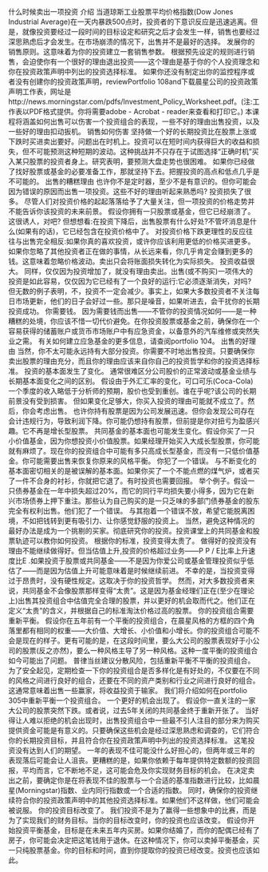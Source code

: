 什么时候卖出一项投资
介绍
当道琼斯工业股票平均价格指数(Dow Jones Industrial Average)在一天内暴跌500点时，投资者的下意识反应是迅速逃离。但是，就像投资要经过一段时间的目标设定和研究之后才会发生一样，销售也要经过深思熟虑后才会发生。在市场崩溃的情况下，出售并不是最好的选择。
发展你的销售原则。这意味着为你的投资建立一套销售参数。
根据预先设定的规则进行销售，会迫使你有一个很好的理由退出投资——这个理由是基于你的个人投资理念和你在投资政策声明中列出的投资选择标准。
如果你还没有制定出你的监控程序或者没有创建你的投资政策声明，reviewPortfolio 108and下载晨星公司的投资政策声明工作表，网址是http://news.morningstar.com/pdfs/Investment_Policy_Worksheet.pdf。(注:工作表以PDF格式提供。你将需要adobe - Acrobat - reader来查看和打印它。)
本课程将涵盖如何出售可以伤害一个投资组合的表现，一些不好的理由出售投资，以及一些好的理由扣动扳机。
销售如何伤害
坚持做一个好的长期投资比在股票上涨或下跌时买进卖出要好。问题出在时机上。投资可以在短时间内获得巨大的收益和损失，但不可能预测这种短期的波动。这种挑战并不只存在于试图选择“正确时机”买入某只股票的投资者身上。研究表明，要预测大盘走势也很困难。
如果你已经做了找好股票或基金的必要准备工作，那就坚持下去。把握投资的高点和低点几乎是不可能的。
出售的糟糕理由
也许你不是定时器，至少不是有意识的。但你可能会因为错误的原因而出售一项投资。这些不好的理由听起来熟悉吗?
投资损失了很多。
尽管人们对投资价格的起起落落给予了大量关注，但一项投资的价格走势并不能告诉你该投资的未来前景。
假设你拥有一只股票或基金，但它已经崩溃了。这很诱人，对吧?
但想想看:在投资下降后，出售股票有什么好处?不管坏消息是什么(如果有的话)，它已经包含在投资价格中了。
对投资价格下跌更理性的反应往往与出售完全相反:如果你真的喜欢投资，或许你应该利用更低的价格买进更多。
如果你忽略了其他投资者正在做的事情，从长远来看，你几乎肯定会赚到更多的钱。这意味着忽略价格波动。卖出只会将账面损失转化为实际损失。
投资收益很大。
同样，仅仅因为投资增加了，就没有理由卖出。出售(或不购买)一项伟大的投资是如此容易，仅仅因为它已经有了一个良好的运行:它必须逐渐消失，对吗?
但无数的例子表明，不，投资不一定会减少。事实上，如果大多数投资者不关注每日市场更新，他们的日子会好过一些。那只是噪音，如果听进去，会干扰你的长期投资成功。
你需要钱。
因为需要钱而出售——不管你的投资情况如何——是一种糟糕的处境，你应该不惜一切代价避免。在你投资股票或基金之前，确保你在一个容易获得的储蓄账户或货币市场账户中有应急资金，以备意外的汽车维修或突然失业之需。
有关如何建立应急基金的更多信息，请查阅portfolio 104。
出售的好理由
当然，你不太可能永远持有大部分投资。你需要不时地出售投资。只要确保你卖出股票的理由充分，而且你的理由应该来自你自己的投资哲学和你的投资选择标准。
投资的基本面发生了变化。
通常很难区分公司股价的正常波动或基金业绩与长期基本面变化之间的区别。
假设由于外汇汇率的变化，可口可乐(Coca-Cola)一个季度的收入略低于分析师的预期，股价也受到重创。谁在乎呢?该公司的长期前景没有受到损害。
但如果变化足够大，你买入投资的理由可能就不成立了。然后，你会考虑出售。
也许你持有股票是因为公司发展迅速。但你会发现公司存在会计违规行为，导致利润下降。你可能仍想持有股票，但前提是你对扭亏为盈感兴趣。它不再是增长型股票。
共同基金的基本面也可能发生变化。假设你买了一只小价值基金，因为你想投资小价值股票。如果经理开始买入大成长型股票，你可能就有麻烦了。现在你的投资组合中可能有多只高成长型基金，而没有一只低价值基金。你可能需要出售来恢复你原来的风格平衡。
你犯了一个错误。
与不断变化的基本面密切相关的是被误解的基本面。如果你买了一个不能点燃的煤气炉，或者买了一件不合身的衬衫，你就把它退了。有时投资也需要回报。
举个例子。假设一只债券基金在一年中损失超过20%，而它的同行平均损失要小得多，因为它在新兴市场债券上押下重注。那些认为自己购买的是一只乏味的多部门债券基金的股东完全有权利出售。他们犯了一个错误。
与其抱着一个错误不放，希望它能脱离困境，不如把钱转到更有吸引力、让你感觉舒服的投资上。
当然，避免这种情况的最好办法是成为一个挑剔的买家。彻底研究你的投资。投资课堂上的共同基金和股票轨迹可以教你如何投资。
根据你的标准，投资变得太贵了。
做得好的投资没有理由不能继续做得好。但当估值上升,投资的价格超过业务——P P / E比率上升速度比E .如果投资于股票或共同基金——不是因为你爱公司或基金管理投资似乎低估了——而是因为估值上升可能意味着是时候继续前进。
不幸的是，当投资变得过于昂贵时，没有硬性规定。这取决于你的投资哲学。
然而，对大多数投资者来说，共同基金不会像股票那样变得“太贵”。这是因为基金经理们正在(至少在理论上)出售其投资组合中估值完全合理的股票，并以更好的机会取而代之。他们正在定义“太贵”的含义，并根据自己的标准淘汰价格过高的股票。
你的投资组合需要重新平衡。
假设你在五年前有一个平衡的投资组合，在晨星风格的方框的四个角落里都有相同的权重——大价值、大增长、小价值和小增长。你的投资组合可能不会是现在的样子。更有可能的是，在这段时间里，要么大公司的股票表现好于小公司的股票(反之亦然)，要么一种风格主导了另一种风格。这种一度平衡的投资组合如今可能出了问题。
普律当丝建议分散风险，包括重新平衡不平衡的投资组合。为了安全起见，定期检查一下你的投资组合是否多样化是有好处的，不仅要在不同的风格之间进行良好的组合，还要在不同的资产类别和行业之间进行良好的组合。这通常意味着出售一些赢家，将收益投资于输家。
我们将介绍如何在portfolio 305中重新平衡一个投资组合。
一个更好的机会出现了。
假设你一直关注的一家大公司的股票突然下跌。或者说，过去5年关闭的共同基金终于重新开张了。
当好得让人难以拒绝的机会出现时，出售投资组合中一些最不引人注目的部分来为购买提供资金可能是有意义的。只要确保这些机会是经过深思熟虑和调查的，它们符合你的长期投资目标，并且符合你在投资政策声明中列出的投资选择标准。
这笔投资没有达到人们的期望。
一年的表现不佳可能没什么好担心的，但两年或三年的表现落后可能会让人沮丧。更糟糕的是，如果你依赖于每年提供特定数额的投资回报，平均而言，它不断地不足，这可能会危及你实现财务目标的机会。
在决定卖出之前，要确定你是在将表现不佳的股票与一个合适的基准指数进行比较，比如晨星(Morningstar)指数、业内同行指数或一个合适的指数。
同时，确保你的投资继续符合你的投资政策声明中的其他投资选择标准。如果他们不这样做，他们可能会被说服。
你的投资目标改变了。
我们投资不是为了赢得一些想象中的比赛，而是为了实现我们的财务目标。当你的目标改变时，你的投资也应该改变。
假设你开始投资平衡基金，目标是在未来五年内买房。如果你结婚了，而你的配偶已经有了房子，你可能会决定把这笔钱用于退休。在这种情况下，你可以卖掉平衡基金，买一只纯股票基金。你的目标和时间，直到你提取你的投资已经改变。投资也应该如此。
